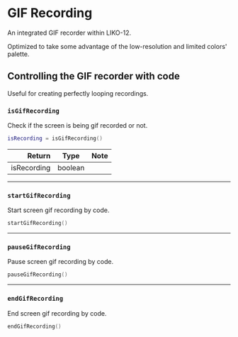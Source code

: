 
# GIF Recording

An integrated GIF recorder within LIKO-12.

Optimized to take some advantage of the low-resolution and limited colors' palette.

## Controlling the GIF recorder with code

Useful for creating perfectly looping recordings.

### `isGifRecording`

Check if the screen is being gif recorded or not.

```lua
isRecording = isGifRecording()
```

|      Return | Type    | Note |
|------------:|---------|------|
| isRecording | boolean |      |

---

### `startGifRecording`

Start screen gif recording by code.

```lua
startGifRecording()
```

---

### `pauseGifRecording`

Pause screen gif recording by code.

```lua
pauseGifRecording()
```
---

### `endGifRecording`

End screen gif recording by code.

```lua
endGifRecording()
```
